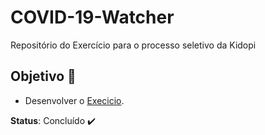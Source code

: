 # COVID-19-Watcher
Repositório do Exercício para o processo seletivo da Kidopi
## Objetivo 🎯
- Desenvolver o [Execicio](https://github.com/EndryoMachado/COVID-19-Watcher/blob/main/Exerc%C3%ADcio.md).

**Status**: Concluído ✔️

